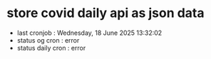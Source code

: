 # store covid daily api as json data

- last cronjob : Wednesday, 18 June 2025 13:32:02
- status og cron : error
- status daily cron : error
      
      